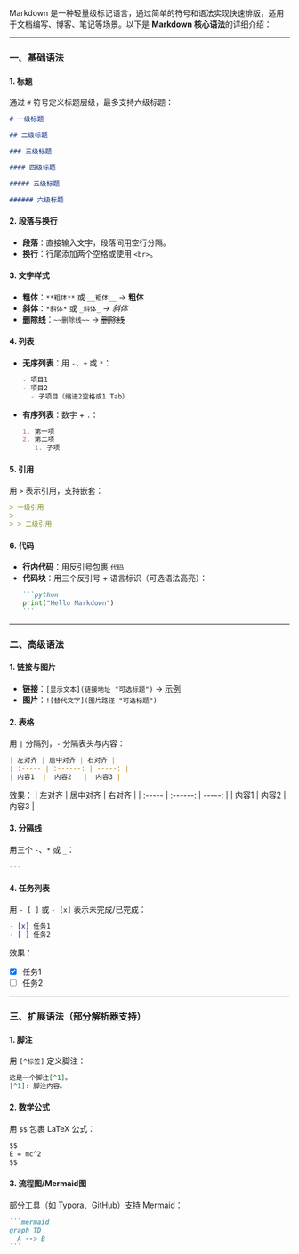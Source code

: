 Markdown 是一种轻量级标记语言，通过简单的符号和语法实现快速排版，适用于文档编写、博客、笔记等场景。以下是 **Markdown 核心语法**的详细介绍：

---

### **一、基础语法**

#### 1. 标题

通过 `#` 符号定义标题层级，最多支持六级标题：

```markdown
# 一级标题

## 二级标题

### 三级标题

#### 四级标题

##### 五级标题

###### 六级标题
```

#### 2. 段落与换行

- **段落**：直接输入文字，段落间用空行分隔。
- **换行**：行尾添加两个空格或使用 `<br>`。

#### 3. 文字样式

- **粗体**：`**粗体**` 或 `__粗体__` → **粗体**
- **斜体**：`*斜体*` 或 `_斜体_` → _斜体_
- **删除线**：`~~删除线~~` → ~~删除线~~

#### 4. 列表

- **无序列表**：用 `-`、`+` 或 `*`：
  ```markdown
  - 项目1
  - 项目2
    - 子项目（缩进2空格或1 Tab）
  ```
- **有序列表**：数字 + `.`：
  ```markdown
  1. 第一项
  2. 第二项
     1. 子项
  ```

#### 5. 引用

用 `>` 表示引用，支持嵌套：

```markdown
> 一级引用
>
> > 二级引用
```

#### 6. 代码

- **行内代码**：用反引号包裹 `代码`
- **代码块**：用三个反引号 + 语言标识（可选语法高亮）：
  ````markdown
  ```python
  print("Hello Markdown")
  ```
  ````

---

### **二、高级语法**

#### 1. 链接与图片

- **链接**：`[显示文本](链接地址 "可选标题")` → [示例](https://example.com)
- **图片**：`![替代文字](图片路径 "可选标题")`

#### 2. 表格

用 `|` 分隔列，`-` 分隔表头与内容：

```markdown
| 左对齐 | 居中对齐 | 右对齐 |
| :----- | :------: | -----: |
| 内容1  |  内容2   |  内容3 |
```

效果：
| 左对齐 | 居中对齐 | 右对齐 |
| :----- | :------: | -----: |
| 内容1 | 内容2 | 内容3 |

#### 3. 分隔线

用三个 `-`、`*` 或 `_`：

```markdown
---
```

#### 4. 任务列表

用 `- [ ]` 或 `- [x]` 表示未完成/已完成：

```markdown
- [x] 任务1
- [ ] 任务2
```

效果：

- [x] 任务1
- [ ] 任务2

---

### **三、扩展语法（部分解析器支持）**

#### 1. 脚注

用 `[^标签]` 定义脚注：

```markdown
这是一个脚注[^1]。
[^1]: 脚注内容。
```

#### 2. 数学公式

用 `$$` 包裹 LaTeX 公式：

```markdown
$$
E = mc^2
$$
```

#### 3. 流程图/Mermaid图

部分工具（如 Typora、GitHub）支持 Mermaid：

````markdown
```mermaid
graph TD
  A --> B
```
````
